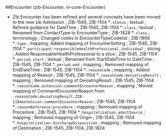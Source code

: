 ##Encounter (zib-Encounter, nl-core-Encounter)
* Zib Encounter has been refined and several concepts have been moved to the new zib Admission ; ZIB-1545, ZIB-1104
*`.status` ; textual ; Refined guidance for DateTime ; ZIB-1545, ZIB-1104
*`.class` ; textual ; Renamed from ContactType to EncounterType ; ZIB-1428
*`.class` ; terminology ; Changed codes in EncounterTypeCodelist ; ZIB-1906
*`.type` ; mapping; Added mapping of EncounterSetting ; ZIB-1545, ZIB-1104
*`.participant:responsibleHealthProfessional.individual` ; slicing ; Added ResponsableHealthProfessional to a slice ; ZIB-1545, ZIB-1104
*`.period.start` ; textual ; Renamed from StartDateTime to DateTime ; ZIB-1545, ZIB-1104
*`.period.end` ; mapping ; Removed mapping of EndDateTime ; ZIB-1545, ZIB-1104
*`.reasonCode` ; mapping ; Added mapping of Reason ; ZIB-1545, ZIB-1104
*`.reasonCode:deviatingResult` ; mapping ; Removed mapping of DeviatingResult ; ZIB-1545, ZIB-1104
*`.reasonCode.extension:commentEncounterReason` ; mapping ; Moved mapping of CommentEncounterReason from `.reasonCode:deviatingResult.ZIB-1104extension:commentEncounterReason` ; ZIB-1545, ZIB-1104
*`.reasonReference:procedure` ; mapping ; Removed mapping of Procedure ; ZIB-1545, ZIB-1104
*`.hospitalization.admitSource` ; mapping ; Removed mapping of Origin ; ZIB-1545, ZIB-1104
*`.hospitalization.dischargeDisposition` ; mapping ; Removed mapping of Destination ; ZIB-1545, ZIB-1104, ZIB-1824